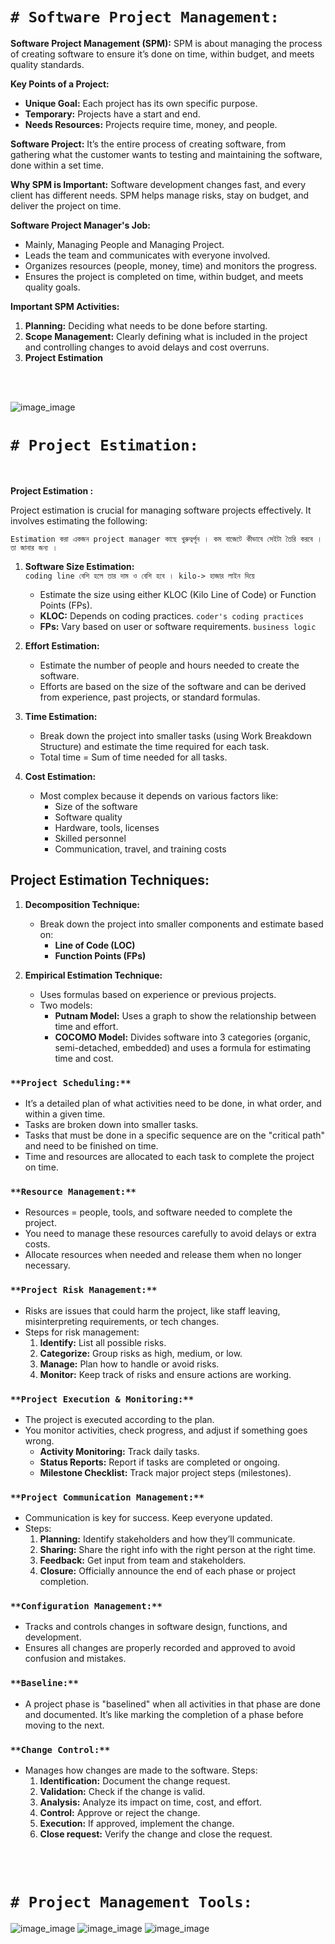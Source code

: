 
# `# Software Project Management: `

**Software Project Management (SPM):**
SPM is about managing the process of creating software to ensure it’s done on time, within budget, and meets quality standards.

**Key Points of a Project:**
- **Unique Goal:** Each project has its own specific purpose.
- **Temporary:** Projects have a start and end.
- **Needs Resources:** Projects require time, money, and people.

**Software Project:** 
It’s the entire process of creating software, from gathering what the customer wants to testing and maintaining the software, done within a set time.

**Why SPM is Important:**
Software development changes fast, and every client has different needs. SPM helps manage risks, stay on budget, and deliver the project on time.

**Software Project Manager's Job:**
- Mainly, Managing People and Managing Project.
- Leads the team and communicates with everyone involved.
- Organizes resources (people, money, time) and monitors the progress.
- Ensures the project is completed on time, within budget, and meets quality goals.

**Important SPM Activities:**
1. **Planning:** Deciding what needs to be done before starting.
2. **Scope Management:** Clearly defining what is included in the project and controlling changes to avoid delays and cost overruns.
3. **Project Estimation**
<br>
<br>


![image_image](img/img25.png)


# `# Project Estimation: `

<br>

**Project Estimation :**

Project estimation is crucial for managing software projects effectively. It involves estimating the following:


`Estimation করা একজন project manager কাছে খুরুত্বর্পূন । কম বাজেটে কীভাবে সেইটা তৈরি করবে । তা জানার জন্য । `


1. **Software Size Estimation:**  
`coding line বেশি হলে তার দাম ও বেশি হবে । kilo-> হাজার লাইন দিয়ে `
   - Estimate the size using either KLOC (Kilo Line of Code) or Function Points (FPs).  
   - **KLOC:** Depends on coding practices. `coder's coding practices` 
   - **FPs:** Vary based on user or software requirements.  `business logic`


2. **Effort Estimation:**  
   - Estimate the number of people and hours needed to create the software.
   - Efforts are based on the size of the software and can be derived from experience, past projects, or standard formulas.


3. **Time Estimation:**  
   - Break down the project into smaller tasks (using Work Breakdown Structure) and estimate the time required for each task.  
   - Total time = Sum of time needed for all tasks.

4. **Cost Estimation:**  
   - Most complex because it depends on various factors like:
     - Size of the software
     - Software quality
     - Hardware, tools, licenses
     - Skilled personnel
     - Communication, travel, and training costs

## **Project Estimation Techniques:**

1. **Decomposition Technique:**
   - Break down the project into smaller components and estimate based on:
     - **Line of Code (LOC)**
     - **Function Points (FPs)**

2. **Empirical Estimation Technique:**
   - Uses formulas based on experience or previous projects.
   - Two models:
     - **Putnam Model:** Uses a graph to show the relationship between time and effort.
     - **COCOMO Model:** Divides software into 3 categories (organic, semi-detached, embedded) and uses a formula for estimating time and cost.


### `**Project Scheduling:**`
- It’s a detailed plan of what activities need to be done, in what order, and within a given time.
- Tasks are broken down into smaller tasks.
- Tasks that must be done in a specific sequence are on the "critical path" and need to be finished on time.
- Time and resources are allocated to each task to complete the project on time.

### `**Resource Management:**`
- Resources = people, tools, and software needed to complete the project.
- You need to manage these resources carefully to avoid delays or extra costs.
- Allocate resources when needed and release them when no longer necessary.

### `**Project Risk Management:**`
- Risks are issues that could harm the project, like staff leaving, misinterpreting requirements, or tech changes.
- Steps for risk management:
  1. **Identify:** List all possible risks.
  2. **Categorize:** Group risks as high, medium, or low.
  3. **Manage:** Plan how to handle or avoid risks.
  4. **Monitor:** Keep track of risks and ensure actions are working.

### `**Project Execution & Monitoring:**`
- The project is executed according to the plan.
- You monitor activities, check progress, and adjust if something goes wrong.
  - **Activity Monitoring:** Track daily tasks.
  - **Status Reports:** Report if tasks are completed or ongoing.
  - **Milestone Checklist:** Track major project steps (milestones).

### `**Project Communication Management:**`
- Communication is key for success. Keep everyone updated.
- Steps:
  1. **Planning:** Identify stakeholders and how they’ll communicate.
  2. **Sharing:** Share the right info with the right person at the right time.
  3. **Feedback:** Get input from team and stakeholders.
  4. **Closure:** Officially announce the end of each phase or project completion.

### `**Configuration Management:**`
- Tracks and controls changes in software design, functions, and development.
- Ensures all changes are properly recorded and approved to avoid confusion and mistakes.

### `**Baseline:**`
- A project phase is "baselined" when all activities in that phase are done and documented. It’s like marking the completion of a phase before moving to the next.

### `**Change Control:**`
- Manages how changes are made to the software. Steps:
  1. **Identification:** Document the change request.
  2. **Validation:** Check if the change is valid.
  3. **Analysis:** Analyze its impact on time, cost, and effort.
  4. **Control:** Approve or reject the change.
  5. **Execution:** If approved, implement the change.
  6. **Close request:** Verify the change and close the request.


<br><br>


# `# Project Management Tools: `

![image_image](img/img22.png)
![image_image](img/img23.png)
![image_image](img/img24.png)


<br><br>


